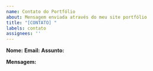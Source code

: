```yaml
---
name: Contato do Portfólio
about: Mensagem enviada através do meu site portfólio
title: "[CONTATO] "
labels: contato
assignees: ''
---
```


**Nome:** 
**Email:** 
**Assunto:** 

**Mensagem:**
